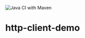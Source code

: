 ![Java CI with Maven](https://github.com/Mezzantine/http-client-demo/workflows/Java%20CI%20with%20Maven/badge.svg)

# http-client-demo
